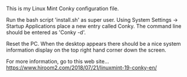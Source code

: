 This is my Linux Mint Conky configuration file.

Run the bash script 'install.sh' as super user.
Using System Settings -> Startup Applications place a new entry called Conky.
The command line should be entered as 'Conky -d'.

Reset the PC. When the desktop appears there should be a nice system information display on the top right hand corner down the screen.

For more information, go to this web site...
https://www.hiroom2.com/2018/07/21/linuxmint-19-conky-en/